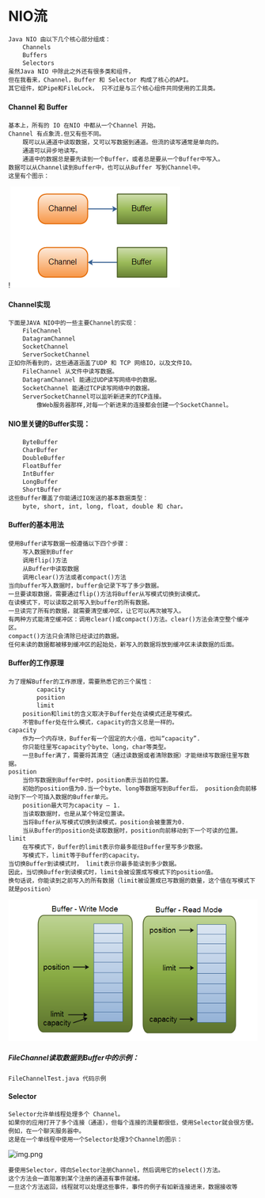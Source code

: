 # NIO流

    Java NIO 由以下几个核心部分组成：
        Channels
        Buffers
        Selectors
    虽然Java NIO 中除此之外还有很多类和组件，
    但在我看来，Channel，Buffer 和 Selector 构成了核心的API。
    其它组件，如Pipe和FileLock， 只不过是与三个核心组件共同使用的工具类。
    
#### Channel 和 Buffer
    基本上，所有的 IO 在NIO 中都从一个Channel 开始。
    Channel 有点象流.但又有些不同。
        既可以从通道中读取数据，又可以写数据到通道。但流的读写通常是单向的。
        通道可以异步地读写。
        通道中的数据总是要先读到一个Buffer，或者总是要从一个Buffer中写入。
    数据可以从Channel读到Buffer中，也可以从Buffer 写到Channel中。
    这里有个图示：
!![Image text](./images/img.png)

#### Channel实现
    下面是JAVA NIO中的一些主要Channel的实现：
        FileChannel
        DatagramChannel
        SocketChannel
        ServerSocketChannel
    正如你所看到的，这些通道涵盖了UDP 和 TCP 网络IO，以及文件IO。
        FileChannel 从文件中读写数据。
        DatagramChannel 能通过UDP读写网络中的数据。
        SocketChannel 能通过TCP读写网络中的数据。
        ServerSocketChannel可以监听新进来的TCP连接。
            像Web服务器那样,对每一个新进来的连接都会创建一个SocketChannel。

#### NIO里关键的Buffer实现：
        ByteBuffer
        CharBuffer
        DoubleBuffer
        FloatBuffer
        IntBuffer
        LongBuffer
        ShortBuffer
    这些Buffer覆盖了你能通过IO发送的基本数据类型：
        byte, short, int, long, float, double 和 char。
#### Buffer的基本用法
    使用Buffer读写数据一般遵循以下四个步骤：
        写入数据到Buffer
        调用flip()方法
        从Buffer中读取数据
        调用clear()方法或者compact()方法
    当向buffer写入数据时，buffer会记录下写了多少数据。
    一旦要读取数据，需要通过flip()方法将Buffer从写模式切换到读模式。
    在读模式下，可以读取之前写入到buffer的所有数据。
    一旦读完了所有的数据，就需要清空缓冲区，让它可以再次被写入。
    有两种方式能清空缓冲区：调用clear()或compact()方法。clear()方法会清空整个缓冲区。
    compact()方法只会清除已经读过的数据。
    任何未读的数据都被移到缓冲区的起始处，新写入的数据将放到缓冲区未读数据的后面。
#### Buffer的工作原理
    为了理解Buffer的工作原理，需要熟悉它的三个属性：
            capacity
            position
            limit
        position和limit的含义取决于Buffer处在读模式还是写模式。
        不管Buffer处在什么模式，capacity的含义总是一样的。
    capacity
        作为一个内存块，Buffer有一个固定的大小值，也叫“capacity”.
        你只能往里写capacity个byte、long，char等类型。
        一旦Buffer满了，需要将其清空（通过读数据或者清除数据）才能继续写数据往里写数据。
    position
        当你写数据到Buffer中时，position表示当前的位置。
        初始的position值为0.当一个byte、long等数据写到Buffer后， position会向前移动到下一个可插入数据的Buffer单元。
        position最大可为capacity – 1.
        当读取数据时，也是从某个特定位置读。
        当将Buffer从写模式切换到读模式，position会被重置为0. 
        当从Buffer的position处读取数据时，position向前移动到下一个可读的位置。
    limit
        在写模式下，Buffer的limit表示你最多能往Buffer里写多少数据。 
        写模式下，limit等于Buffer的capacity。
    当切换Buffer到读模式时， limit表示你最多能读到多少数据。
    因此，当切换Buffer到读模式时，limit会被设置成写模式下的position值。
    换句话说，你能读到之前写入的所有数据（limit被设置成已写数据的数量，这个值在写模式下就是position）
![img.png](./images/img_2.png)

##### FileChannel读取数据到Buffer中的示例：
    FileChannelTest.java 代码示例

#### Selector
    Selector允许单线程处理多个 Channel。
    如果你的应用打开了多个连接（通道），但每个连接的流量都很低，使用Selector就会很方便。
    例如，在一个聊天服务器中。
    这是在一个单线程中使用一个Selector处理3个Channel的图示：
![img.png](./images/img_1.png)
    
    要使用Selector，得向Selector注册Channel，然后调用它的select()方法。
    这个方法会一直阻塞到某个注册的通道有事件就绪。
    一旦这个方法返回，线程就可以处理这些事件，事件的例子有如新连接进来，数据接收等